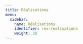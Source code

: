 ```yaml
---
title: Réalisations
menu:
  sidebar:
    name: Réalisations
    identifier: rea-realisations
    weight: 30
---
```

